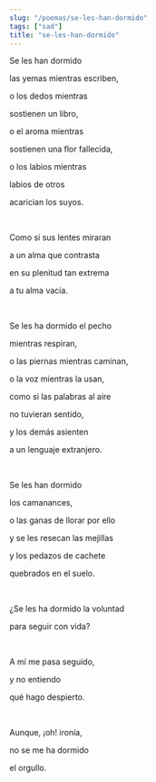 ```yaml
---
slug: "/poemas/se-les-han-dormido"
tags: ["sad"]
title: "se-les-han-dormido"
---
```

Se les han dormido

las yemas mientras escriben,

o los dedos mientras

sostienen un libro,

o el aroma mientras

sostienen una flor fallecida,

o los labios mientras

labios de otros

acarician los suyos.

&nbsp;

Como si sus lentes miraran

a un alma que contrasta

en su plenitud tan extrema

a tu alma vacía.

&nbsp;

Se les ha dormido el pecho

mientras respiran,

o las piernas mientras caminan,

o la voz mientras la usan,

como si las palabras al aire

no tuvieran sentido,

y los demás asienten

a un lenguaje extranjero.

&nbsp;

Se les han dormido

los camanances,

o las ganas de llorar por ello

y se les resecan las mejillas

y los pedazos de cachete

quebrados en el suelo.

&nbsp;

¿Se les ha dormido la voluntad

para seguir con vida?

&nbsp;

A mí me pasa seguido,

y no entiendo

qué hago despierto.

&nbsp;

Aunque, ¡oh! ironía,

no se me ha dormido

el orgullo.